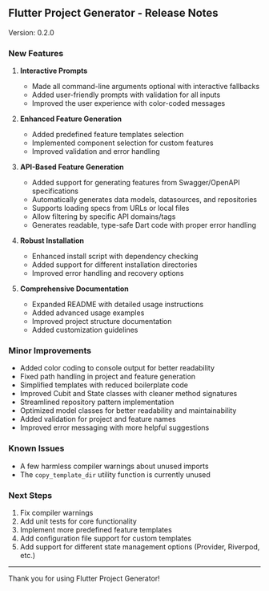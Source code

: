 ## Flutter Project Generator - Release Notes

Version: 0.2.0

### New Features

1. **Interactive Prompts**
   - Made all command-line arguments optional with interactive fallbacks
   - Added user-friendly prompts with validation for all inputs
   - Improved the user experience with color-coded messages

2. **Enhanced Feature Generation**
   - Added predefined feature templates selection
   - Implemented component selection for custom features
   - Improved validation and error handling

3. **API-Based Feature Generation**
   - Added support for generating features from Swagger/OpenAPI specifications
   - Automatically generates data models, datasources, and repositories
   - Supports loading specs from URLs or local files
   - Allow filtering by specific API domains/tags
   - Generates readable, type-safe Dart code with proper error handling

4. **Robust Installation**
   - Enhanced install script with dependency checking
   - Added support for different installation directories
   - Improved error handling and recovery options

4. **Comprehensive Documentation**
   - Expanded README with detailed usage instructions
   - Added advanced usage examples
   - Improved project structure documentation
   - Added customization guidelines

### Minor Improvements

- Added color coding to console output for better readability
- Fixed path handling in project and feature generation
- Simplified templates with reduced boilerplate code
- Improved Cubit and State classes with cleaner method signatures
- Streamlined repository pattern implementation
- Optimized model classes for better readability and maintainability
- Added validation for project and feature names
- Improved error messaging with more helpful suggestions

### Known Issues

- A few harmless compiler warnings about unused imports
- The `copy_template_dir` utility function is currently unused

### Next Steps

1. Fix compiler warnings
2. Add unit tests for core functionality
3. Implement more predefined feature templates
4. Add configuration file support for custom templates
5. Add support for different state management options (Provider, Riverpod, etc.)

---

Thank you for using Flutter Project Generator!
